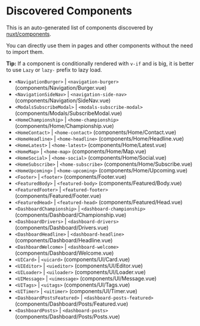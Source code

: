 # Discovered Components

This is an auto-generated list of components discovered by [nuxt/components](https://github.com/nuxt/components).

You can directly use them in pages and other components without the need to import them.

**Tip:** If a component is conditionally rendered with `v-if` and is big, it is better to use `Lazy` or `lazy-` prefix to lazy load.

- `<NavigationBurger>` | `<navigation-burger>` (components/Navigation/Burger.vue)
- `<NavigationSideNav>` | `<navigation-side-nav>` (components/Navigation/SideNav.vue)
- `<ModalsSubscribeModal>` | `<modals-subscribe-modal>` (components/Modals/SubscribeModal.vue)
- `<HomeChampionship>` | `<home-championship>` (components/Home/Championship.vue)
- `<HomeContact>` | `<home-contact>` (components/Home/Contact.vue)
- `<HomeHeadline>` | `<home-headline>` (components/Home/Headline.vue)
- `<HomeLatest>` | `<home-latest>` (components/Home/Latest.vue)
- `<HomeMap>` | `<home-map>` (components/Home/Map.vue)
- `<HomeSocial>` | `<home-social>` (components/Home/Social.vue)
- `<HomeSubscribe>` | `<home-subscribe>` (components/Home/Subscribe.vue)
- `<HomeUpcoming>` | `<home-upcoming>` (components/Home/Upcoming.vue)
- `<Footer>` | `<footer>` (components/Footer.vue)
- `<FeaturedBody>` | `<featured-body>` (components/Featured/Body.vue)
- `<FeaturedFooter>` | `<featured-footer>` (components/Featured/Footer.vue)
- `<FeaturedHead>` | `<featured-head>` (components/Featured/Head.vue)
- `<DashboardChampionship>` | `<dashboard-championship>` (components/Dashboard/Championship.vue)
- `<DashboardDrivers>` | `<dashboard-drivers>` (components/Dashboard/Drivers.vue)
- `<DashboardHeadline>` | `<dashboard-headline>` (components/Dashboard/Headline.vue)
- `<DashboardWelcome>` | `<dashboard-welcome>` (components/Dashboard/Welcome.vue)
- `<UICard>` | `<uicard>` (components/UI/Card.vue)
- `<UIEditor>` | `<uieditor>` (components/UI/Editor.vue)
- `<UILoader>` | `<uiloader>` (components/UI/Loader.vue)
- `<UIMessage>` | `<uimessage>` (components/UI/Message.vue)
- `<UITags>` | `<uitags>` (components/UI/Tags.vue)
- `<UITimer>` | `<uitimer>` (components/UI/Timer.vue)
- `<DashboardPostsFeatured>` | `<dashboard-posts-featured>` (components/Dashboard/Posts/Featured.vue)
- `<DashboardPosts>` | `<dashboard-posts>` (components/Dashboard/Posts/Posts.vue)
